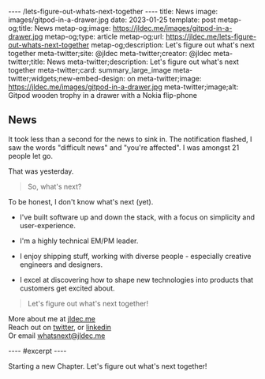 ---- /lets-figure-out-whats-next-together ----
title: News
image: images/gitpod-in-a-drawer.jpg
date: 2023-01-25
template: post
metap-og;title: News
metap-og;image: https://jldec.me/images/gitpod-in-a-drawer.jpg
metap-og;type: article
metap-og;url: https://jldec.me/lets-figure-out-whats-next-together
metap-og;description: Let's figure out what's next together
meta-twitter;site: @jldec
meta-twitter;creator: @jldec
meta-twitter;title: News
meta-twitter;description: Let's figure out what's next together
meta-twitter;card: summary_large_image
meta-twitter;widgets;new-embed-design: on
meta-twitter;image: https://jldec.me/images/gitpod-in-a-drawer.jpg
meta-twitter;image;alt: Gitpod wooden trophy in a drawer with a Nokia flip-phone

## News

It took less than a second for the news to sink in.  The notification flashed, I saw the words "difficult news" and "you're affected". I was amongst 21 people let go. 

That was yesterday.

> So, what's next?

To be honest, I don't know what's next (yet).

- I've built software up and down the stack, with a focus on simplicity and user-experience.

- I'm a highly technical EM/PM leader.

- I enjoy shipping stuff, working with diverse people - especially creative engineers and designers. 

- I excel at discovering how to shape new technologies into products that customers get excited about.

> Let's figure out what's next together!  

More about me at [jldec.me](/)  
Reach out on [twitter](https://twitter.com/jldec), or [linkedin](https://www.linkedin.com/in/jldec)  
Or email [whatsnext@jldec.me](mailto:whatsnext@jldec.me)


---- #excerpt ----

Starting a new Chapter. Let's figure out what's next together!



































